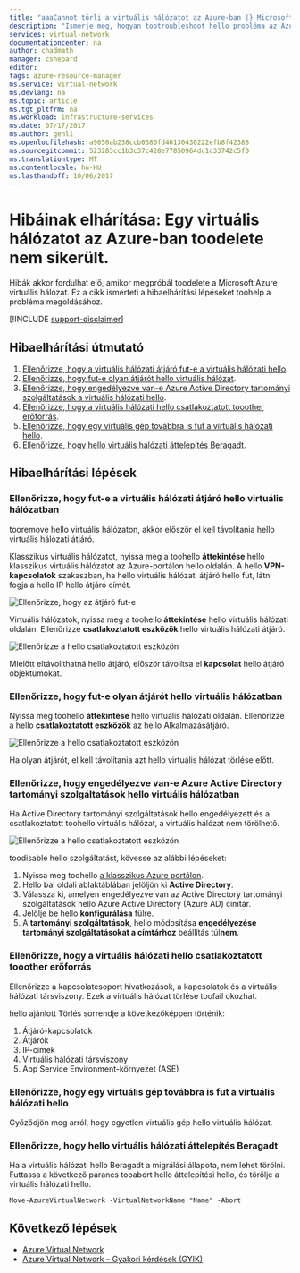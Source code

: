 ```yaml
---
title: "aaaCannot törli a virtuális hálózatot az Azure-ban |} Microsoft Docs"
description: "Ismerje meg, hogyan tootroubleshoot hello probléma az Azure virtuális hálózat nem törölhető."
services: virtual-network
documentationcenter: na
author: chadmath
manager: cshepard
editor: 
tags: azure-resource-manager
ms.service: virtual-network
ms.devlang: na
ms.topic: article
ms.tgt_pltfrm: na
ms.workload: infrastructure-services
ms.date: 07/17/2017
ms.author: genli
ms.openlocfilehash: a9050ab238ccb0380fd46130430222efb8f42388
ms.sourcegitcommit: 523283cc1b3c37c428e77850964dc1c33742c5f0
ms.translationtype: MT
ms.contentlocale: hu-HU
ms.lasthandoff: 10/06/2017
---
```

# <a name="troubleshooting-failed-toodelete-a-virtual-network-in-azure"></a>Hibáinak elhárítása: Egy virtuális hálózatot az Azure-ban toodelete nem sikerült.

Hibák akkor fordulhat elő, amikor megpróbál toodelete a Microsoft Azure virtuális hálózat. Ez a cikk ismerteti a hibaelhárítási lépéseket toohelp a probléma megoldásához. 

[!INCLUDE [support-disclaimer](../../includes/support-disclaimer.md)]

## <a name="troubleshooting-guidance"></a>Hibaelhárítási útmutató 

1. [Ellenőrizze, hogy a virtuális hálózati átjáró fut-e a virtuális hálózati hello](#check-whether-a-virtual-network-gateway-is-running-in-the-virtual-network).
2. [Ellenőrizze, hogy fut-e olyan átjárót hello virtuális hálózat](#check-whether-an-application-gateway-is-running-in-the-virtual-network).
3. [Ellenőrizze, hogy engedélyezve van-e Azure Active Directory tartományi szolgáltatások a virtuális hálózati hello](#check-whether-azure-active-directory-domain-service-is-enabled-in-the-virtual-network).
4. [Ellenőrizze, hogy a virtuális hálózati hello csatlakoztatott tooother erőforrás](#check-whether-the-virtual-network-is-connected-to-other-resource).
5. [Ellenőrizze, hogy egy virtuális gép továbbra is fut a virtuális hálózati hello](#check-whether-a-virtual-machine-is-still-running-in-the-virtual-network).
6. [Ellenőrizze, hogy hello virtuális hálózati áttelepítés Beragadt](#check-whether-the-virtual-network-is-stuck-in-migration).

## <a name="troubleshooting-steps"></a>Hibaelhárítási lépések

### <a name="check-whether-a-virtual-network-gateway-is-running-in-hello-virtual-network"></a>Ellenőrizze, hogy fut-e a virtuális hálózati átjáró hello virtuális hálózatban

tooremove hello virtuális hálózaton, akkor először el kell távolítania hello virtuális hálózati átjáró.

Klasszikus virtuális hálózatot, nyissa meg a toohello **áttekintése** hello klasszikus virtuális hálózatot az Azure-portálon hello oldalán. A hello **VPN-kapcsolatok** szakaszban, ha hello virtuális hálózati átjáró hello fut, látni fogja a hello IP hello átjáró címét. 

![Ellenőrizze, hogy az átjáró fut-e](media/virtual-network-troubleshoot-cannot-delete-vnet/classic-gateway.png)

Virtuális hálózatok, nyissa meg a toohello **áttekintése** hello virtuális hálózati oldalán. Ellenőrizze **csatlakoztatott eszközök** hello virtuális hálózati átjáró.

![Ellenőrizze a hello csatlakoztatott eszközön](media/virtual-network-troubleshoot-cannot-delete-vnet/vnet-gateway.png)

Mielőtt eltávolíthatná hello átjáró, először távolítsa el **kapcsolat** hello átjáró objektumokat. 

### <a name="check-whether-an-application-gateway-is-running-in-hello-virtual-network"></a>Ellenőrizze, hogy fut-e olyan átjárót hello virtuális hálózatban

Nyissa meg toohello **áttekintése** hello virtuális hálózati oldalán. Ellenőrizze a hello **csatlakoztatott eszközök** az hello Alkalmazásátjáró.

![Ellenőrizze a hello csatlakoztatott eszközön](media/virtual-network-troubleshoot-cannot-delete-vnet/app-gateway.png)

Ha olyan átjárót, el kell távolítania azt hello virtuális hálózat törlése előtt.

### <a name="check-whether-azure-active-directory-domain-service-is-enabled-in-hello-virtual-network"></a>Ellenőrizze, hogy engedélyezve van-e Azure Active Directory tartományi szolgáltatások hello virtuális hálózatban

Ha Active Directory tartományi szolgáltatások hello engedélyezett és a csatlakoztatott toohello virtuális hálózat, a virtuális hálózat nem törölhető. 

![Ellenőrizze a hello csatlakoztatott eszközön](media/virtual-network-troubleshoot-cannot-delete-vnet/enable-domain-services.png)

toodisable hello szolgáltatást, kövesse az alábbi lépéseket:

1. Nyissa meg toohello [a klasszikus Azure portálon](https://manage.windowsazure.com).
2. Hello bal oldali ablaktáblában jelöljön ki **Active Directory**.
3. Válassza ki, amelyen engedélyezve van az Active Directory tartományi szolgáltatások hello Azure Active Directory (Azure AD) címtár.
4. Jelölje be hello **konfigurálása** fülre.
5. A **tartományi szolgáltatások**, hello módosítása **engedélyezése tartományi szolgáltatásokat a címtárhoz** beállítás túl**nem**.  

### <a name="check-whether-hello-virtual-network-is-connected-tooother-resource"></a>Ellenőrizze, hogy a virtuális hálózati hello csatlakoztatott tooother erőforrás

Ellenőrizze a kapcsolatcsoport hivatkozások, a kapcsolatok és a virtuális hálózati társviszony. Ezek a virtuális hálózat törlése toofail okozhat. 

hello ajánlott Törlés sorrendje a következőképpen történik:

1. Átjáró-kapcsolatok
2. Átjárók
3. IP-címek
4. Virtuális hálózati társviszony
5. App Service Environment-környezet (ASE)

### <a name="check-whether-a-virtual-machine-is-still-running-in-hello-virtual-network"></a>Ellenőrizze, hogy egy virtuális gép továbbra is fut a virtuális hálózati hello

Győződjön meg arról, hogy egyetlen virtuális gép hello virtuális hálózat.

### <a name="check-whether-hello-virtual-network-is-stuck-in-migration"></a>Ellenőrizze, hogy hello virtuális hálózati áttelepítés Beragadt

Ha a virtuális hálózati hello Beragadt a migrálási állapota, nem lehet törölni. Futtassa a következő parancs tooabort hello áttelepítési hello, és törölje a virtuális hálózati hello.

    Move-AzureVirtualNetwork -VirtualNetworkName "Name" -Abort

## <a name="next-steps"></a>Következő lépések

- [Azure Virtual Network](virtual-networks-overview.md)
- [Azure Virtual Network – Gyakori kérdések (GYIK)](virtual-networks-faq.md)